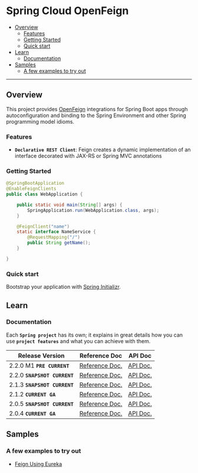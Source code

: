 # Spring Cloud OpenFeign

+ [Overview](#overview)
    + [Features](#features)
    + [Getting Started](#getting-started)
    + [Quick start](#quick-start)
+ [Learn](#learn)
    + [Documentation](#documentation)
+ [Samples](#samples)
    + [A few examples to try out](#a-few-examples-to-try-out)

----------------------------------------------------------------------------------------------------

## Overview

This project provides [OpenFeign](https://github.com/OpenFeign/feign) integrations for Spring Boot apps through autoconfiguration and binding to the Spring Environment and other Spring programming model idioms.

### Features

+ **`Declarative REST Client`**:
  Feign creates a dynamic implementation of an interface decorated with JAX-RS or Spring MVC annotations

### Getting Started

``` java
@SpringBootApplication
@EnableFeignClients
public class WebApplication {

    public static void main(String[] args) {
        SpringApplication.run(WebApplication.class, args);
    }

    @FeignClient("name")
    static interface NameService {
        @RequestMapping("/")
        public String getName();
    }

}
```

### Quick start

Bootstrap your application with [Spring Initializr](https://start.spring.io/).

## Learn

### Documentation

Each **`Spring project`** has its own; it explains in great details how you can use **`project features`** and what you can achieve with them.

 Release Version              | Reference Doc                                                                                       | API Doc
------------------------------|-----------------------------------------------------------------------------------------------------|-----------------------------------------------------------------------------------------------
 2.2.0 M1 **`PRE CURRENT`**   | [Reference Doc.](https://cloud.spring.io/spring-cloud-static/spring-cloud-openfeign/2.2.0.M1/)      | [API Doc.](https://cloud.spring.io/spring-cloud-static/spring-cloud-openfeign/2.2.0.M1/)
 2.2.0 **`SNAPSHOT CURRENT`** | [Reference Doc.](https://cloud.spring.io/spring-cloud-openfeign/spring-cloud-openfeign.html)        | [API Doc.](https://cloud.spring.io/spring-cloud-openfeign/spring-cloud-openfeign.html)
 2.1.3 **`SNAPSHOT CURRENT`** | [Reference Doc.](https://cloud.spring.io/spring-cloud-openfeign/2.1.x/)                             | [API Doc.](https://cloud.spring.io/spring-cloud-openfeign/2.1.x/)
 2.1.2 **`CURRENT GA`**       | [Reference Doc.](https://cloud.spring.io/spring-cloud-static/spring-cloud-openfeign/2.1.2.RELEASE/) | [API Doc.](https://cloud.spring.io/spring-cloud-static/spring-cloud-openfeign/2.1.2.RELEASE/)
 2.0.5 **`SNAPSHOT CURRENT`** | [Reference Doc.](https://cloud.spring.io/spring-cloud-openfeign/2.0.x/)                             | [API Doc.](https://cloud.spring.io/spring-cloud-openfeign/2.0.x/)
 2.0.4 **`CURRENT GA`**       | [Reference Doc.](https://cloud.spring.io/spring-cloud-static/spring-cloud-openfeign/2.0.4.RELEASE/) | [API Doc.](https://cloud.spring.io/spring-cloud-static/spring-cloud-openfeign/2.0.4.RELEASE/)

## Samples

### A few examples to try out

+ [Feign Using Eureka](https://github.com/spring-cloud-samples/feign-eureka)


